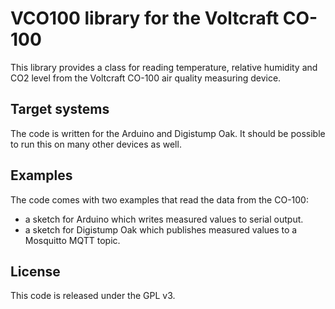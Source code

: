 # VCO100 library for the Voltcraft CO-100
This library provides a class for reading temperature, relative humidity and CO2 level from the Voltcraft CO-100 air quality measuring device.

## Target systems
The code is written for the Arduino and Digistump Oak. It should be possible to run this on many other devices as well.

## Examples
The code comes with two examples that read the data from the CO-100:

- a sketch for Arduino which writes measured values to serial output.
- a sketch for Digistump Oak which publishes measured values to a Mosquitto MQTT topic.

## License
This code is released under the GPL v3.
